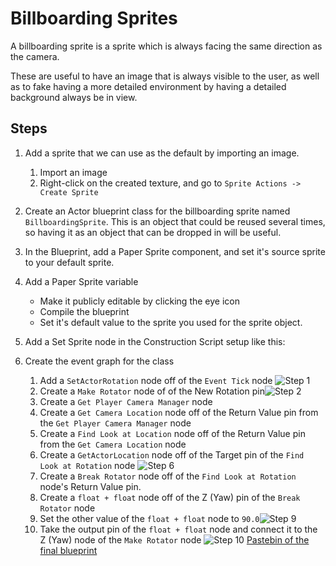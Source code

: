 ﻿
# Billboarding Sprites


A billboarding sprite is a sprite which is always facing the same direction as the camera.

These are useful to have an image that is always visible to the user, as well as to fake having a more detailed environment by having a detailed background always be in view.

## Steps

 1. Add a sprite that we can use as the default by importing an image.
	
	 1. Import an image
  	 2. Right-click on the created texture, and go to `Sprite Actions -> Create Sprite`

2. Create an Actor blueprint class for the billboarding sprite named `BillboardingSprite`. This is an object that could be reused several times, so having it as an object that can be dropped in will be useful.

3. In the Blueprint, add a Paper Sprite component, and set it's source sprite to your default sprite.

4. Add a Paper Sprite variable
	- Make it publicly editable by clicking the eye icon
	- Compile the blueprint
	- Set it's default value to the sprite you used for the sprite object.

5. Add a Set Sprite node in the Construction Script setup like this:


6. Create the event graph for the class
	1. Add a `SetActorRotation` node off of the `Event Tick` node
![Step 1](https://famous1622.github.io/UE4Tutorial/Step1.PNG)
	2. Create a `Make Rotator` node of of the New Rotation pin![Step 2](https://famous1622.github.io/UE4Tutorial/Step2.PNG)
	3. Create a `Get Player Camera Manager` node
	4. Create a `Get Camera Location` node off of the Return Value pin from the `Get Player Camera Manager` node
	5. Create a `Find Look at Location` node off of the Return Value pin from the `Get Camera Location` node
	6. Create a `GetActorLocation` node off of the Target pin of the `Find Look at Rotation` node
	![Step 6](https://famous1622.github.io/UE4Tutorial/Step6.PNG)
	7. Create a `Break Rotator` node off of the `Find Look at Rotation` node's Return Value pin.
	8. Create a `float + float` node off of the Z (Yaw) pin of the `Break Rotator` node
	9. Set the other value of the `float + float` node to `90.0`![Step 9](https://famous1622.github.io/UE4Tutorial/Step9.PNG)
	10. Take the output pin of the `float + float` node and connect it to the Z (Yaw) node of the `Make Rotator` node  ![Step 10](https://famous1622.github.io/UE4Tutorial/Step10.PNG)
[Pastebin of the final blueprint](https://blueprintue.com/blueprint/dicpfkoz/)

